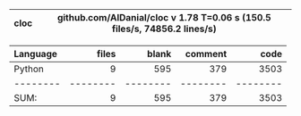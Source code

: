 cloc|github.com/AlDanial/cloc v 1.78  T=0.06 s (150.5 files/s, 74856.2 lines/s)
--- | ---

Language|files|blank|comment|code
:-------|-------:|-------:|-------:|-------:
Python|9|595|379|3503
--------|--------|--------|--------|--------
SUM:|9|595|379|3503
